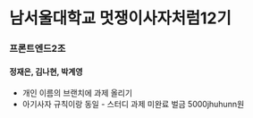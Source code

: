 # 남서울대학교 멋쟁이사자처럼12기

### 프론트엔드2조

#### 정재은, 김나현, 박계영

- 개인 이름의 브랜치에 과제 올리기
- 아기사자 규칙이랑 동일 - 스터디 과제 미완료 벌금 5000jhuhunn원
